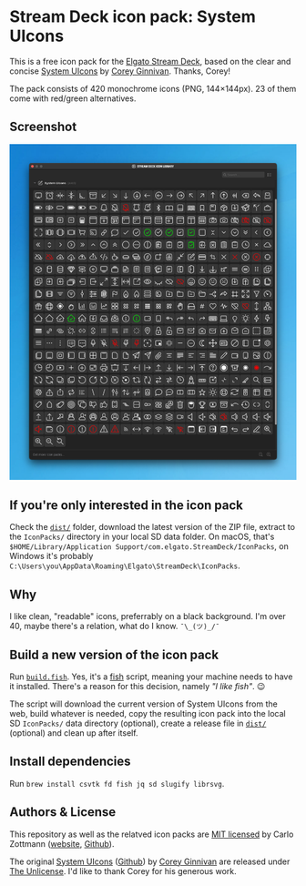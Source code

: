 # Stream Deck icon pack: System UIcons

This is a free icon pack for the [Elgato Stream Deck](https://www.elgato.com/en/stream-deck),
based on the clear and concise [System UIcons](https://systemuicons.com/) by
[Corey Ginnivan](https://corey.ginnivan.net/). Thanks, Corey!

The pack consists of 420 monochrome icons (PNG, 144×144px). 23 of them come with
red/green alternatives.

## Screenshot

![Screenshot of v1.1](dist/streamdeck-iconpack-system-uicons.png)

## If you're only interested in the icon pack

Check the [`dist/`](dist/) folder, download the latest version of the ZIP file,
extract to the `IconPacks/` directory in your local SD data folder. On macOS,
that's `$HOME/Library/Application Support/com.elgato.StreamDeck/IconPacks`, on
Windows it's probably `C:\Users\you\AppData\Roaming\Elgato\StreamDeck\IconPacks`.

## Why

I like clean, "readable" icons, preferrably on a black background. I'm over 40,
maybe there's a relation, what do I know. `¯\_(ツ)_/¯`

## Build a new version of the icon pack

Run [`build.fish`](build.fish). Yes, it's a [fish](https://fishshell.com/)
script, meaning your machine needs to have it installed. There's a reason for
this decision, namely _"I like fish"_. 😉

The script will download the current version of System UIcons from the web,
build whatever is needed, copy the resulting icon pack into the local SD
`IconPacks/` data directory (optional), create a release file in
[`dist/`](dist/) (optional) and clean up after itself.

## Install dependencies

Run `brew install csvtk fd fish jq sd slugify librsvg`.

## Authors & License

This repository as well as the relatved icon packs are
[MIT licensed](LICENSE.md) by Carlo Zottmann ([website](https://czm.io),
[Github](https://github.com/carlo)).

The original [System UIcons](https://systemuicons.com/)
([Github](https://github.com/CoreyGinnivan/system-uicons)) by
[Corey Ginnivan](https://corey.ginnivan.net/) are released under
[The Unlicense](https://github.com/CoreyGinnivan/system-uicons/blob/master/LICENSE).
I'd like to thank Corey for his generous work.
